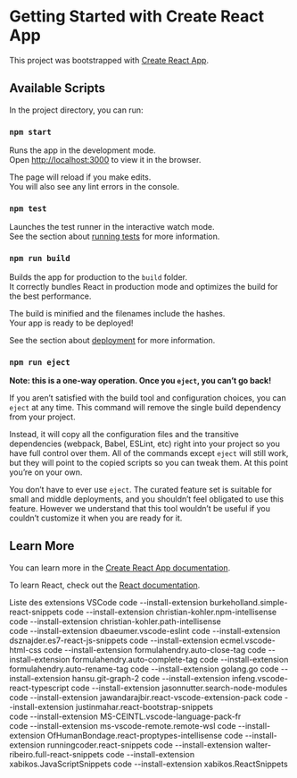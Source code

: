 # Getting Started with Create React App

This project was bootstrapped with [Create React App](https://github.com/facebook/create-react-app).

## Available Scripts

In the project directory, you can run:

### `npm start`

Runs the app in the development mode.\
Open [http://localhost:3000](http://localhost:3000) to view it in the browser.

The page will reload if you make edits.\
You will also see any lint errors in the console.

### `npm test`

Launches the test runner in the interactive watch mode.\
See the section about [running tests](https://facebook.github.io/create-react-app/docs/running-tests) for more information.

### `npm run build`

Builds the app for production to the `build` folder.\
It correctly bundles React in production mode and optimizes the build for the best performance.

The build is minified and the filenames include the hashes.\
Your app is ready to be deployed!

See the section about [deployment](https://facebook.github.io/create-react-app/docs/deployment) for more information.

### `npm run eject`

**Note: this is a one-way operation. Once you `eject`, you can’t go back!**

If you aren’t satisfied with the build tool and configuration choices, you can `eject` at any time. This command will remove the single build dependency from your project.

Instead, it will copy all the configuration files and the transitive dependencies (webpack, Babel, ESLint, etc) right into your project so you have full control over them. All of the commands except `eject` will still work, but they will point to the copied scripts so you can tweak them. At this point you’re on your own.

You don’t have to ever use `eject`. The curated feature set is suitable for small and middle deployments, and you shouldn’t feel obligated to use this feature. However we understand that this tool wouldn’t be useful if you couldn’t customize it when you are ready for it.

## Learn More

You can learn more in the [Create React App documentation](https://facebook.github.io/create-react-app/docs/getting-started).

To learn React, check out the [React documentation](https://reactjs.org/).


Liste des extensions VSCode
code --install-extension burkeholland.simple-react-snippets
code --install-extension christian-kohler.npm-intellisense        
code --install-extension christian-kohler.path-intellisense       
code --install-extension dbaeumer.vscode-eslint
code --install-extension dsznajder.es7-react-js-snippets
code --install-extension ecmel.vscode-html-css
code --install-extension formulahendry.auto-close-tag
code --install-extension formulahendry.auto-complete-tag
code --install-extension formulahendry.auto-rename-tag
code --install-extension golang.go
code --install-extension hansu.git-graph-2
code --install-extension infeng.vscode-react-typescript
code --install-extension jasonnutter.search-node-modules
code --install-extension jawandarajbir.react-vscode-extension-pack
code --install-extension justinmahar.react-bootstrap-snippets     
code --install-extension MS-CEINTL.vscode-language-pack-fr        
code --install-extension ms-vscode-remote.remote-wsl
code --install-extension OfHumanBondage.react-proptypes-intellisense
code --install-extension runningcoder.react-snippets
code --install-extension walter-ribeiro.full-react-snippets
code --install-extension xabikos.JavaScriptSnippets
code --install-extension xabikos.ReactSnippets